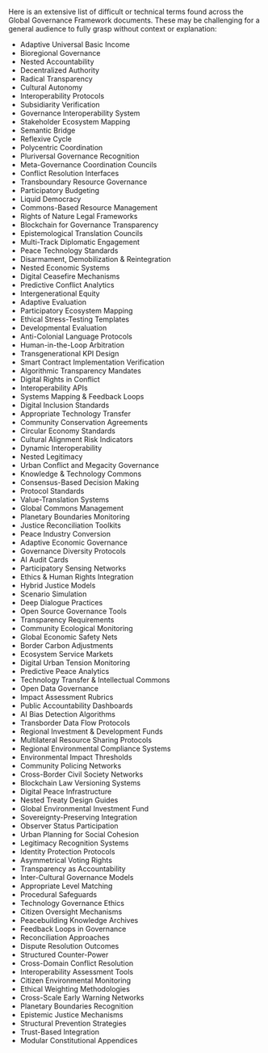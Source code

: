 Here is an extensive list of difficult or technical terms found across the Global Governance Framework documents. These may be challenging for a general audience to fully grasp without context or explanation:

- Adaptive Universal Basic Income  
- Bioregional Governance  
- Nested Accountability  
- Decentralized Authority  
- Radical Transparency  
- Cultural Autonomy  
- Interoperability Protocols  
- Subsidiarity Verification  
- Governance Interoperability System  
- Stakeholder Ecosystem Mapping  
- Semantic Bridge  
- Reflexive Cycle  
- Polycentric Coordination  
- Pluriversal Governance Recognition  
- Meta-Governance Coordination Councils  
- Conflict Resolution Interfaces  
- Transboundary Resource Governance  
- Participatory Budgeting  
- Liquid Democracy  
- Commons-Based Resource Management  
- Rights of Nature Legal Frameworks  
- Blockchain for Governance Transparency  
- Epistemological Translation Councils  
- Multi-Track Diplomatic Engagement  
- Peace Technology Standards  
- Disarmament, Demobilization & Reintegration  
- Nested Economic Systems  
- Digital Ceasefire Mechanisms  
- Predictive Conflict Analytics  
- Intergenerational Equity  
- Adaptive Evaluation  
- Participatory Ecosystem Mapping  
- Ethical Stress-Testing Templates  
- Developmental Evaluation  
- Anti-Colonial Language Protocols  
- Human-in-the-Loop Arbitration  
- Transgenerational KPI Design  
- Smart Contract Implementation Verification  
- Algorithmic Transparency Mandates  
- Digital Rights in Conflict  
- Interoperability APIs  
- Systems Mapping & Feedback Loops  
- Digital Inclusion Standards  
- Appropriate Technology Transfer  
- Community Conservation Agreements  
- Circular Economy Standards  
- Cultural Alignment Risk Indicators  
- Dynamic Interoperability  
- Nested Legitimacy  
- Urban Conflict and Megacity Governance  
- Knowledge & Technology Commons  
- Consensus-Based Decision Making  
- Protocol Standards  
- Value-Translation Systems  
- Global Commons Management  
- Planetary Boundaries Monitoring  
- Justice Reconciliation Toolkits  
- Peace Industry Conversion  
- Adaptive Economic Governance  
- Governance Diversity Protocols  
- AI Audit Cards  
- Participatory Sensing Networks  
- Ethics & Human Rights Integration  
- Hybrid Justice Models  
- Scenario Simulation  
- Deep Dialogue Practices  
- Open Source Governance Tools  
- Transparency Requirements  
- Community Ecological Monitoring  
- Global Economic Safety Nets  
- Border Carbon Adjustments  
- Ecosystem Service Markets  
- Digital Urban Tension Monitoring  
- Predictive Peace Analytics  
- Technology Transfer & Intellectual Commons  
- Open Data Governance  
- Impact Assessment Rubrics  
- Public Accountability Dashboards  
- AI Bias Detection Algorithms  
- Transborder Data Flow Protocols  
- Regional Investment & Development Funds  
- Multilateral Resource Sharing Protocols  
- Regional Environmental Compliance Systems  
- Environmental Impact Thresholds  
- Community Policing Networks  
- Cross-Border Civil Society Networks  
- Blockchain Law Versioning Systems  
- Digital Peace Infrastructure  
- Nested Treaty Design Guides  
- Global Environmental Investment Fund  
- Sovereignty-Preserving Integration  
- Observer Status Participation  
- Urban Planning for Social Cohesion  
- Legitimacy Recognition Systems  
- Identity Protection Protocols  
- Asymmetrical Voting Rights  
- Transparency as Accountability  
- Inter-Cultural Governance Models  
- Appropriate Level Matching  
- Procedural Safeguards  
- Technology Governance Ethics  
- Citizen Oversight Mechanisms  
- Peacebuilding Knowledge Archives  
- Feedback Loops in Governance  
- Reconciliation Approaches  
- Dispute Resolution Outcomes  
- Structured Counter-Power  
- Cross-Domain Conflict Resolution  
- Interoperability Assessment Tools  
- Citizen Environmental Monitoring  
- Ethical Weighting Methodologies  
- Cross-Scale Early Warning Networks  
- Planetary Boundaries Recognition  
- Epistemic Justice Mechanisms  
- Structural Prevention Strategies  
- Trust-Based Integration  
- Modular Constitutional Appendices

